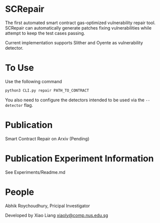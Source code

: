 SCRepair
===

The first automated smart contract gas-optimized vulnerability repair tool. SCRepair can automatically generate patches fixing vulnerabilities while attempt to keep the test cases passing.

Current implementation supports Slither and Oyente as vulnerability detector.

To Use
===

Use the following command

```Bash
python3 CLI.py repair PATH_TO_CONTRACT
```

You also need to configure the detectors intended to be used via the `--detector` flag.

Publication
===

Smart Contract Repair on Arxiv (Pending)

Publication Experiment Information
===

See Experiments/Readme.md

People
===

Abhik Roychoudhury, Pricipal Investigator

Developed by Xiao Liang <xiaoly@comp.nus.edu.sg>
